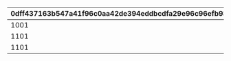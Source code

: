 |0dff437163b547a41f96c0aa42de394eddbcdfa29e96c96efb93e8d49f449697|0c0ccaadffb2006371cec644fd41399585cc28b467354e4c21da676594594411|380539e98be726e6aef846d7c272cec6ada8a8644fd515e5743645575bfef56f|9bd3f6fb0bbe288fef2197c6ba22e4682cbd2bba823a1b71f05ac2ca0d002aa1|3276a9b792cc16738cf5e6f5766fa950c211464067c619efd8944a5da50097ec|c9c2aac5a3d9d668bb554ccfb3cbbe0ec3088316d7bfc6f8123b0a1c51b58bd4|501616d3a699baaa6ac5010d6ad9bd0feb9f59b8a39e59e0206237616360dd28|9e04e57ba955095ba282493d8f053866103b87efc110aeafcdb0e67fc09aa568|166ff621a78cbc745a1bb25a6840221f93727c8ce151953f00c91eb9a1537740|
| --- | --- | --- | --- | --- | --- | --- | --- | --- |
|1001|3|15|1|1|2201|2101|1001|2001|
|1101|3|15|1|2|2201|2101|1001|2001|
|1101|6|15|1|3|2201|2101|1001|2001|